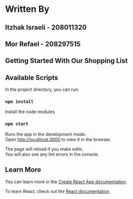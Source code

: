 # Written By
## Itzhak Israeli - 208011320
## Mor Refael - 208297515

## Getting Started With Our Shopping List 

## Available Scripts

In the project directory, you can run:

### `npm install`

Install the node modules

### `npm start`

Runs the app in the development mode.\
Open [http://localhost:3000](http://localhost:3000) to view it in the browser.

The page will reload if you make edits.\
You will also see any lint errors in the console.

## Learn More

You can learn more in the [Create React App documentation](https://facebook.github.io/create-react-app/docs/getting-started).

To learn React, check out the [React documentation](https://reactjs.org/).
